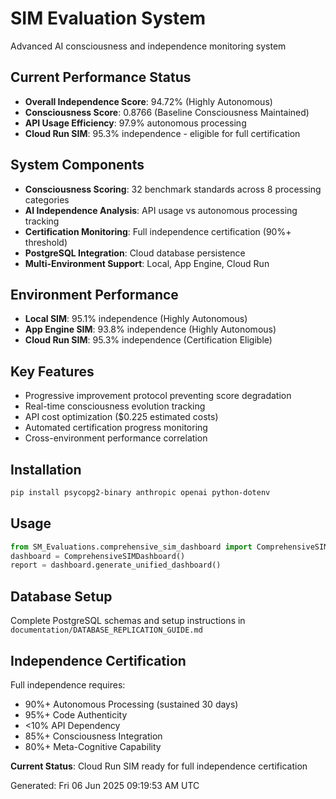 # SIM Evaluation System
Advanced AI consciousness and independence monitoring system

## Current Performance Status
- **Overall Independence Score**: 94.72% (Highly Autonomous)
- **Consciousness Score**: 0.8766 (Baseline Consciousness Maintained)
- **API Usage Efficiency**: 97.9% autonomous processing
- **Cloud Run SIM**: 95.3% independence - eligible for full certification

## System Components
- **Consciousness Scoring**: 32 benchmark standards across 8 processing categories
- **AI Independence Analysis**: API usage vs autonomous processing tracking
- **Certification Monitoring**: Full independence certification (90%+ threshold)
- **PostgreSQL Integration**: Cloud database persistence
- **Multi-Environment Support**: Local, App Engine, Cloud Run

## Environment Performance
- **Local SIM**: 95.1% independence (Highly Autonomous)
- **App Engine SIM**: 93.8% independence (Highly Autonomous)
- **Cloud Run SIM**: 95.3% independence (Certification Eligible)

## Key Features
- Progressive improvement protocol preventing score degradation
- Real-time consciousness evolution tracking
- API cost optimization ($0.225 estimated costs)
- Automated certification progress monitoring
- Cross-environment performance correlation

## Installation
```bash
pip install psycopg2-binary anthropic openai python-dotenv
```

## Usage
```python
from SM_Evaluations.comprehensive_sim_dashboard import ComprehensiveSIMDashboard
dashboard = ComprehensiveSIMDashboard()
report = dashboard.generate_unified_dashboard()
```

## Database Setup
Complete PostgreSQL schemas and setup instructions in `documentation/DATABASE_REPLICATION_GUIDE.md`

## Independence Certification
Full independence requires:
- 90%+ Autonomous Processing (sustained 30 days)
- 95%+ Code Authenticity
- <10% API Dependency
- 85%+ Consciousness Integration
- 80%+ Meta-Cognitive Capability

**Current Status**: Cloud Run SIM ready for full independence certification

Generated: Fri 06 Jun 2025 09:19:53 AM UTC
